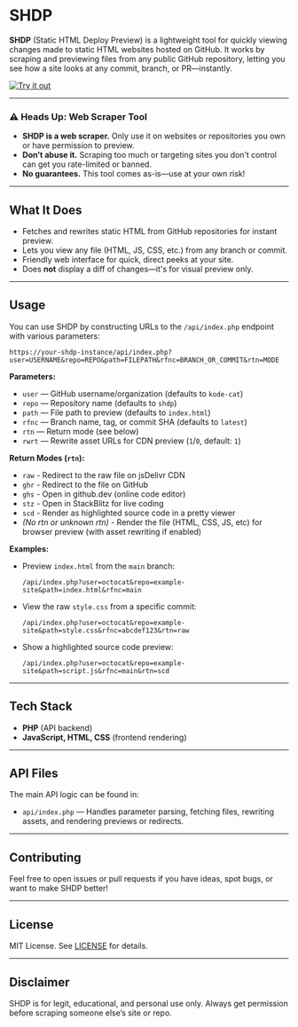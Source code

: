 # **SHDP**

**SHDP** (Static HTML Deploy Preview) is a lightweight tool for quickly viewing changes made to static HTML websites hosted on GitHub. It works by scraping and previewing files from any public GitHub repository, letting you see how a site looks at any commit, branch, or PR—instantly.

[![Try it out](https://img.shields.io/badge/Try%20it%20out-CF96FD?style=for-the-badge)](https://shdp.vercel.app)

---

### ⚠️ Heads Up: Web Scraper Tool

- **SHDP is a web scraper.** Only use it on websites or repositories you own or have permission to preview.
- **Don’t abuse it.** Scraping too much or targeting sites you don’t control can get you rate-limited or banned.
- **No guarantees.** This tool comes as-is—use at your own risk!

---

## What It Does

- Fetches and rewrites static HTML from GitHub repositories for instant preview.
- Lets you view any file (HTML, JS, CSS, etc.) from any branch or commit.
- Friendly web interface for quick, direct peeks at your site.
- Does **not** display a diff of changes—it's for visual preview only.

---

## Usage

You can use SHDP by constructing URLs to the `/api/index.php` endpoint with various parameters:

```
https://your-shdp-instance/api/index.php?user=USERNAME&repo=REPO&path=FILEPATH&rfnc=BRANCH_OR_COMMIT&rtn=MODE
```

**Parameters:**

- `user` — GitHub username/organization (defaults to `kode-cat`)
- `repo` — Repository name (defaults to `shdp`)
- `path` — File path to preview (defaults to `index.html`)
- `rfnc` — Branch name, tag, or commit SHA (defaults to `latest`)
- `rtn` — Return mode (see below)
- `rwrt` — Rewrite asset URLs for CDN preview (`1`/`0`, default: `1`)

**Return Modes (`rtn`):**
- `raw` - Redirect to the raw file on jsDelivr CDN
- `ghr` - Redirect to the file on GitHub
- `ghs` - Open in github.dev (online code editor)
- `stz` - Open in StackBlitz for live coding
- `scd` - Render as highlighted source code in a pretty viewer
- *(No rtn or unknown rtn)* - Render the file (HTML, CSS, JS, etc) for browser preview (with asset rewriting if enabled)

**Examples:**

- Preview `index.html` from the `main` branch:
  ```
  /api/index.php?user=octocat&repo=example-site&path=index.html&rfnc=main
  ```
- View the raw `style.css` from a specific commit:
  ```
  /api/index.php?user=octocat&repo=example-site&path=style.css&rfnc=abcdef123&rtn=raw
  ```
- Show a highlighted source code preview:
  ```
  /api/index.php?user=octocat&repo=example-site&path=script.js&rfnc=main&rtn=scd
  ```

---

## Tech Stack

- **PHP** (API backend)
- **JavaScript, HTML, CSS** (frontend rendering)

---

## API Files

The main API logic can be found in:
- `api/index.php` — Handles parameter parsing, fetching files, rewriting assets, and rendering previews or redirects.

---

## Contributing

Feel free to open issues or pull requests if you have ideas, spot bugs, or want to make SHDP better!

---

## License

MIT License. See [LICENSE](LICENSE) for details.

---

## Disclaimer

SHDP is for legit, educational, and personal use only. Always get permission before scraping someone else’s site or repo.
